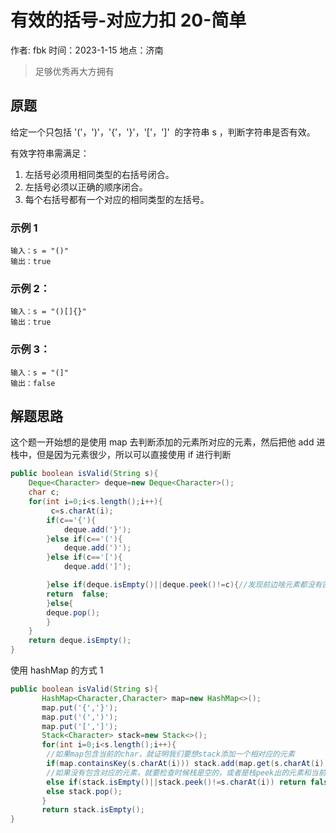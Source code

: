 # 有效的括号-对应力扣 20-简单

作者: fbk
时间：2023-1-15
地点：济南

> 足够优秀再大方拥有

## 原题

给定一个只包括 '('，')'，'{'，'}'，'['，']'  的字符串 s ，判断字符串是否有效。

有效字符串需满足：

1. 左括号必须用相同类型的右括号闭合。
2. 左括号必须以正确的顺序闭合。
3. 每个右括号都有一个对应的相同类型的左括号。

### 示例 1

```
输入：s = "()"
输出：true
```

### 示例 2：

```
输入：s = "()[]{}"
输出：true
```

### 示例 3：

```
输入：s = "(]"
输出：false
```

## 解题思路

这个题一开始想的是使用 map 去判断添加的元素所对应的元素，然后把他 add 进栈中，但是因为元素很少，所以可以直接使用 if 进行判断

```java
public boolean isValid(String s){
    Deque<Character> deque=new Deque<Character>();
    char c;
    for(int i=0;i<s.length();i++){
         c=s.charAt(i);
        if(c=='{'){
            deque.add('}');
        }else if(c=='('){
            deque.add(')');
        }else if(c=='['){
            deque.add(']');

        }else if(deque.isEmpty()||deque.peek()!=c){//发现前边啥元素都没有匹配
        return  false;
        }else{
        deque.pop();
        }
    }
    return deque.isEmpty();
}
```

使用 hashMap 的方式 1

```java
public boolean isValid(String s){
       HashMap<Character,Character> map=new HashMap<>();
       map.put('{','}');
       map.put('(',')');
       map.put('[',']');
       Stack<Character> stack=new Stack<>();
       for(int i=0;i<s.length();i++){
        //如果map包含当前的char，就证明我们要想stack添加一个相对应的元素
        if(map.containsKey(s.charAt(i))) stack.add(map.get(s.charAt(i)));
        //如果没有包含对应的元素，就要检查时候栈是空的，或者是栈peek出的元素和当前的元素不相等
        else if(stack.isEmpty()||stack.peek()!=s.charAt(i)) return false;
        else stack.pop();
       }
       return stack.isEmpty();
}
```
